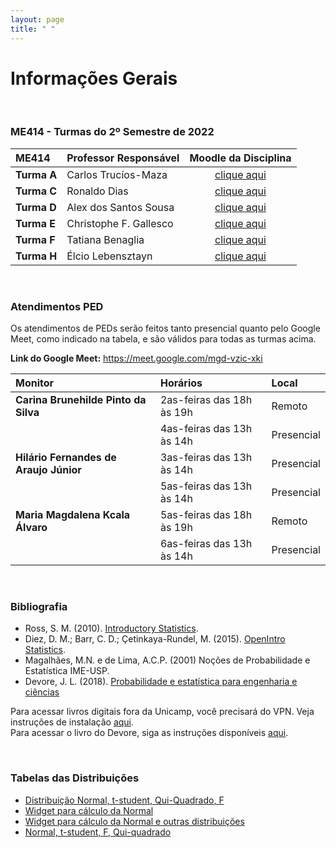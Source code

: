 ```yaml
---
layout: page
title: " "
---
```


# Informações Gerais

<br/>

### ME414 - Turmas do 2º Semestre de 2022

| ME414        | Professor Responsável        |  Moodle da Disciplina |  
|:-----------------|:-------------------------------------|:-----------------------------:|
| **Turma A**      | Carlos Trucíos-Maza |  [clique aqui](https://moodle.ggte.unicamp.br/course/view.php?id=14838)    |
| **Turma C**      | Ronaldo Dias  |   [clique aqui](https://moodle.ggte.unicamp.br/course/view.php?id=14672)    |
| **Turma D**      | Alex dos Santos Sousa  |  [clique aqui](https://moodle.ggte.unicamp.br/course/view.php?id=14657)    |
| **Turma E**      | Christophe F. Gallesco   |  [clique aqui](https://moodle.ggte.unicamp.br/course/view.php?id=14529)    |
| **Turma F**      | Tatiana Benaglia |  [clique aqui](https://moodle.ggte.unicamp.br/course/view.php?id=14134) |
| **Turma H**      | Élcio Lebensztayn        |  [clique aqui](https://moodle.ggte.unicamp.br/course/view.php?id=14373)    |


<br />

### Atendimentos PED

Os atendimentos de PEDs serão feitos tanto presencial quanto pelo Google Meet, como indicado na tabela, e são válidos para todas as turmas acima.

**Link do Google Meet:** [https://meet.google.com/mgd-vzic-xki
](https:/meet.google.com/mgd-vzic-xki)

| Monitor        | Horários        |  Local | 
|:----------------|:-------------------------------------|:-----------------|
| **Carina Brunehilde Pinto da Silva**  |  2as-feiras das 18h às 19h | Remoto | 
|                                                             | 4as-feiras das 13h às 14h | Presencial | 
| **Hilário Fernandes de Araujo Júnior** | 3as-feiras das 13h às 14h | Presencial |       
|                                                              | 5as-feiras das 13h às 14h | Presencial |      
| **Maria Magdalena Kcala Álvaro**   | 5as-feiras das 18h às 19h | Remoto | 
|                                                             | 6as-feiras das 13h às 14h | Presencial |                     


<br />



### Bibliografia

* Ross, S. M. (2010). [Introductory Statistics](http://www.sciencedirect.com/science/book/9780123743886).
* Diez, D. M.; Barr, C. D.; Çetinkaya-Rundel, M. (2015). [OpenIntro Statistics](https://leanpub.com/openintro-statistics).
* Magalhães, M.N. e de Lima, A.C.P. (2001) Noções de Probabilidade e Estatística IME-USP.
* Devore, J. L. (2018). [Probabilidade e estatística para engenharia e ciências](	http://acervus.unicamp.br/index.asp?codigo_sophia=1138563)

Para acessar livros digitais fora da Unicamp, você precisará do VPN. Veja instruções de instalação [aqui](http://www.ccuec.unicamp.br/ccuec/acesso_remoto_vpn). <br />
Para acessar o livro do Devore, siga as instruções disponíveis [aqui](https://www.biblioteca.fea.unicamp.br/sites/biblioteca/files/GuiaDeAcessoAosE-booksCengage.pdf).

<br />

### Tabelas das Distribuições

* [Distribuição Normal, t-student, Qui-Quadrado, F](Tabelas-impressao.pdf)
* [Widget para cálculo da Normal](https://www.wolframalpha.com/widgets/gallery/view.jsp?id=9bd010a31f27d2500aede72eb5852af2)
* [Widget para cálculo da Normal e outras distribuições](https://gallery.shinyapps.io/dist_calc/)
* [Normal, t-student, F, Qui-quadrado](http://www.bertolo.pro.br/FinEst/Estatistica/DistribuicaoProbabilidades2/normal/index.html)
